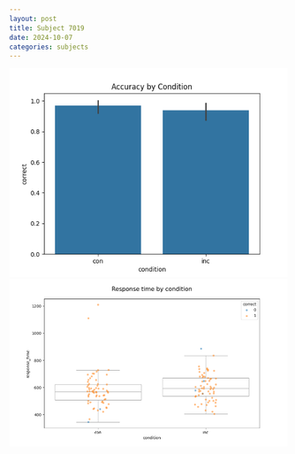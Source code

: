 ```yaml
---
layout: post
title: Subject 7019
date: 2024-10-07
categories: subjects
---
```


![](data/7019/run-4/7019_NF_acc.png)
![](data/7019/run-4/7019_NF_rt.png)
